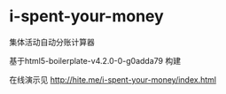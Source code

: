 i-spent-your-money
==================

集体活动自动分账计算器

基于html5-boilerplate-v4.2.0-0-g0adda79 构建

在线演示见 http://hite.me/i-spent-your-money/index.html
